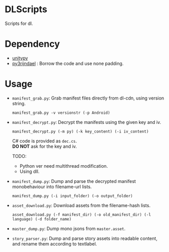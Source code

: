 # DLScripts
Scripts for dl.
# Dependency
- [unitypy](https://github.com/K0lb3/UnityPy)
- [py3rijndael](https://github.com/meyt/py3rijndael) : Borrow the code and use none padding. 
# Usage
- ```manifest_grab.py```: Grab manifest files directly from dl-cdn, using version string.
   ```
   manifest_grab.py -v versionstr (-p Android)
   ```
- ```manifest_decrypt.py```: Decrypt the manifests using the given key and iv. 
   ```
   manifest_decrypt.py (-m py) (-k key_content) (-i iv_content)
   ```
   C# code is provided as ``` dec.cs ```.
   <br>**DO NOT** ask for the key and iv.</br>

   TODO: 
   - Python ver need multithread modification.
   - Using dll.
- ```manifest_dump.py```: Dump and parse the decrypted manifest monobehaviour into filename-url lists.
   ```
   manifest_dump.py (-i input_folder) (-o output_folder)
   ```
- ```asset_download.py```: Download assets from the filename-hash lists.
   ```
   asset_download.py (-f manifest_dir) (-o old_manifest_dir) (-l language) (-d folder_name)
   ```
- ```master_dump.py```: Dump mono jsons from ```master.asset```.
- ```story_parser.py```: Dump and parse story assets into readable content, and rename them according to textlabel.